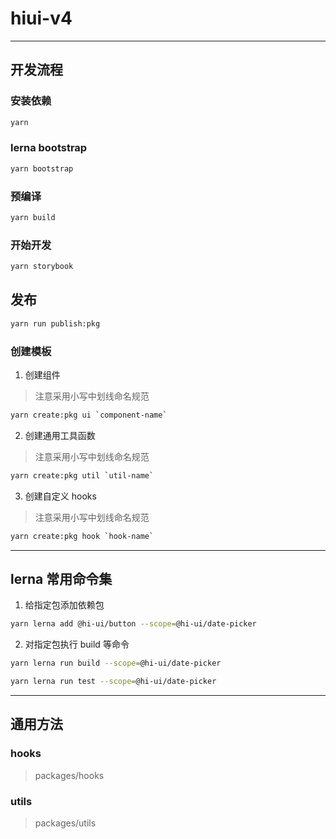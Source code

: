 # hiui-v4

---

## 开发流程

### 安装依赖

```sh
yarn
```

### lerna bootstrap

```sh
yarn bootstrap
```

### 预编译

```sh
yarn build
```

### 开始开发

```sh
yarn storybook
```

## 发布

```sh
yarn run publish:pkg
```

### 创建模板

1. 创建组件

> 注意采用小写中划线命名规范

```sh
yarn create:pkg ui `component-name`
```

2. 创建通用工具函数

> 注意采用小写中划线命名规范

```sh
yarn create:pkg util `util-name`
```

3. 创建自定义 hooks

> 注意采用小写中划线命名规范

```sh
yarn create:pkg hook `hook-name`
```

---

## lerna 常用命令集

1. 给指定包添加依赖包

```sh
yarn lerna add @hi-ui/button --scope=@hi-ui/date-picker
```

2. 对指定包执行 build 等命令

```sh
yarn lerna run build --scope=@hi-ui/date-picker

yarn lerna run test --scope=@hi-ui/date-picker
```

---

## 通用方法

### hooks

> packages/hooks

### utils

> packages/utils
